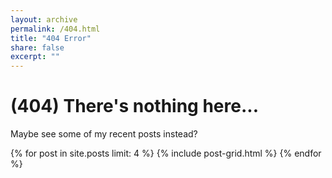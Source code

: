 ```yaml
---
layout: archive
permalink: /404.html
title: "404 Error"
share: false
excerpt: ""
---
```


# (404) There's nothing here...

Maybe see some of my recent posts instead?

<div class="tiles">
{% for post in site.posts limit: 4 %}
	{% include post-grid.html %}
{% endfor %}
</div><!-- /.tiles -->
